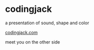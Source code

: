 # codingjack
 a presentation of sound, shape and color

[codingjack.com](https://codingjack.com/)

meet you on the other side